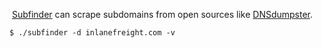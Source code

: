  [Subfinder](https://github.com/projectdiscovery/subfinder) can scrape subdomains from open sources like [DNSdumpster](https://dnsdumpster.com/).
```shell-session
$ ./subfinder -d inlanefreight.com -v
```